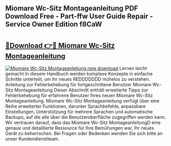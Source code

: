 ## Miomare Wc-Sitz Montageanleitung PDF Download Free - Part-ffw User Guide Repair - Service Owner Edition f8CaW

# <h2><a href="http://df8pb0o.blite.top/?on=Miomare+Wc-Sitz+Montageanleitung">🔗Download 👉🔴 Miomare Wc-Sitz Montageanleitung</a></h2>

[![Miomare Wc-Sitz Montageanleitung new download](https://i.imgur.com/lujVjoI.png)](http://df8pb0o.blite.top/?on=Miomare+Wc-Sitz+Montageanleitung)
Lernen leicht gemacht In diesem Handbuch werden komplexe Konzepte in einfache Schritte unterteilt, um Ihr neues REDDDDDDD mühelos zu verstehen. Anleitung zur Fehlerbehebung für fortgeschrittene Benutzer Miomare Wc-Sitz Montageanleitung Dieser Abschnitt enthält erweiterte Tipps zur Fehlerbehebung für erfahrene Benutzer Ihres neuen Miomare Wc-Sitz Montageanleitung. Miomare Wc-Sitz Montageanleitung verfügt über eine Reihe erweiterter Funktionen, darunter Sprachbefehle, anpassbare Einstellungen, Unterstützung für mehrere Sprachen und automatische Backups, auf die alle über die Benutzeroberfläche zugegriffen werden kann. Wir vertrauen darauf, dass das Miomare Wc-Sitz MontageanleitungD eine genaue und detaillierte Ressource für Ihre Bemühungen war, Ihr neues Gerät zu beherrschen. Bei Fragen oder Bedenken wenden Sie sich bitte an unser Kundendienstteam.
